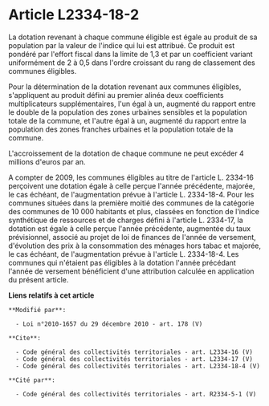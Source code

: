 # Article L2334-18-2

La dotation revenant à chaque commune éligible est égale au produit de sa population par la valeur de l'indice qui lui est
attribué. Ce produit est pondéré par l'effort fiscal dans la limite de 1,3 et par un coefficient variant uniformément de 2 à
0,5 dans l'ordre croissant du rang de classement des communes éligibles. 

Pour la détermination de la dotation revenant aux communes éligibles, s'appliquent au produit défini au premier alinéa deux
coefficients multiplicateurs supplémentaires, l'un égal à un, augmenté du rapport entre le double de la population des zones
urbaines sensibles et la population totale de la commune, et l'autre égal à un, augmenté du rapport entre la population des
zones franches urbaines et la population totale de la commune. 

L'accroissement de la dotation de chaque commune ne peut excéder 4 millions d'euros par an. 

A compter de 2009, les communes éligibles au titre de l'article L. 2334-16 perçoivent une dotation égale à celle perçue
l'année précédente, majorée, le cas échéant, de l'augmentation prévue à l'article L. 2334-18-4. Pour les communes situées
dans la première moitié des communes de la catégorie des communes de 10 000 habitants et plus, classées en fonction de
l'indice synthétique de ressources et de charges défini à l'article L. 2334-17, la dotation est égale à celle perçue l'année
précédente, augmentée du taux prévisionnel, associé au projet de loi de finances de l'année de versement, d'évolution des
prix à la consommation des ménages hors tabac et majorée, le cas échéant, de l'augmentation prévue à l'article L. 2334-18-4.
Les communes qui n'étaient pas éligibles à la dotation l'année précédant l'année de versement bénéficient d'une attribution
calculée en application du présent article.

**Liens relatifs à cet article**

	**Modifié par**:

	  - Loi n°2010-1657 du 29 décembre 2010 - art. 178 (V)

	**Cite**:

	  - Code général des collectivités territoriales - art. L2334-16 (V)
	  - Code général des collectivités territoriales - art. L2334-17 (V)
	  - Code général des collectivités territoriales - art. L2334-18-4 (V)

	**Cité par**:

	  - Code général des collectivités territoriales - art. R2334-5-1 (V)
